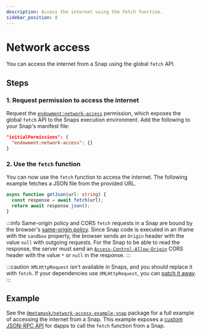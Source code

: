 ```yaml
---
description: Access the internet using the fetch function.
sidebar_position: 8
---
```


# Network access

You can access the internet from a Snap using the global `fetch` API.

## Steps

### 1. Request permission to access the internet

Request the [`endowment:network-access`](../reference/permissions.md#endowmentnetwork-access) permission,
which exposes the global `fetch` API to the Snaps execution environment.
Add the following to your Snap's manifest file:

```json title="snap.manifest.json"
"initialPermissions": {
  "endowment:network-access": {}
}
```

### 2. Use the `fetch` function

You can now use the `fetch` function to access the internet.
The following example fetches a JSON file from the provided URL.

```ts title="index.ts"
async function getJson(url: string) {
  const response = await fetch(url);
  return await response.json();
}
```

:::info Same-origin policy and CORS
`fetch` requests in a Snap are bound by the browser's
[same-origin policy](https://developer.mozilla.org/en-US/docs/Web/Security/Same-origin_policy#cross-origin_network_access).
Since Snap code is executed in an iframe with the `sandbox` property, the browser sends an `Origin`
header with the value `null` with outgoing requests.
For the Snap to be able to read the response, the server must send an
[`Access-Control-Allow-Origin`](https://developer.mozilla.org/en-US/docs/Web/HTTP/CORS) CORS header
with the value `*` or `null` in the response.
:::

:::caution
`XMLHttpRequest` isn't available in Snaps, and you should replace it with `fetch`.
If your dependencies use `XMLHttpRequest`, you can
[patch it away](../how-to/debug-a-snap/common-issues.md#patch-the-use-of-xmlhttprequest).
:::

## Example

See the [`@metamask/network-access-example-snap`](https://github.com/MetaMask/snaps/tree/main/packages/examples/packages/network-access)
package for a full example of accessing the internet from a Snap.
This example exposes a [custom JSON-RPC API](../learn/about-snaps/apis.md#custom-json-rpc-apis) for
dapps to call the `fetch` function from a Snap.
